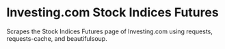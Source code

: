 # Investing.com Stock Indices Futures

Scrapes the Stock Indices Futures page of Investing.com using requests, requests-cache, and beautifulsoup.
